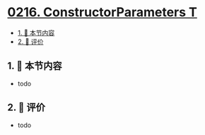 # [0216. ConstructorParameters T](https://github.com/tnotesjs/TNotes.typescript/tree/main/notes/0216.%20ConstructorParameters%20T)

<!-- region:toc -->

- [1. 🎯 本节内容](#1--本节内容)
- [2. 🫧 评价](#2--评价)

<!-- endregion:toc -->

## 1. 🎯 本节内容

- todo

## 2. 🫧 评价

- todo
